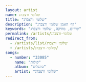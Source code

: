```yaml
---
layout: artist
name: שלומי ורצברג
title: "שלומי ורצברג"
description: "דף האמן שלומי ורצברג"
keywords: "שירים, מוזיקה, שלומי ורצברג"
permalink: /artists/שלומי-ורצברג
redirect_from:
  - /artists/list/שלומי ורצברג
  - /artists/שלומי-ורצברג/
songs:
  - number: "33085"
    name: "קולות"
    album: "סינגלים"
    artist: "שלומי ורצברג"
---
```

